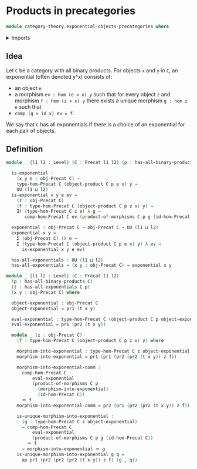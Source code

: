 # Products in precategories

```agda
module category-theory.exponential-objects-precategories where
```

<details><summary>Imports</summary>
```agda
open import foundation-core.identity-types
open import foundation.dependent-pair-types
open import foundation.unique-existence
open import foundation.universe-levels
open import category-theory.precategories
open import category-theory.products-precategories
```
</details>

## Idea

Let `C` be a category with all binary products. For objects `x` and `y` in `C`, an exponential (often denoted y^x) consists of:
- an object `e`
- a morphism `ev : hom (e × x) y`
such that for every object `z` and morphism `f : hom (z × x) y` there exists a unique morphism `g : hom z e` such that
- `comp (g × id x) ev = f`.

We say that `C` has all exponentials if there is a choice of an exponential for each pair of objects.

## Definition

```agda
module _ {l1 l2 : Level} (C : Precat l1 l2) (p : has-all-binary-products C) where

  is-exponential :
    (x y e : obj-Precat C) →
    type-hom-Precat C (object-product C p e x) y →
    UU (l1 ⊔ l2)
  is-exponential x y e ev =
    (z : obj-Precat C)
    (f : type-hom-Precat C (object-product C p z x) y) →
    ∃! (type-hom-Precat C z e) λ g →
       comp-hom-Precat C ev (product-of-morphisms C p g (id-hom-Precat C)) ＝ f

  exponential : obj-Precat C → obj-Precat C → UU (l1 ⊔ l2)
  exponential x y =
    Σ (obj-Precat C) (λ e →
    Σ (type-hom-Precat C (object-product C p e x) y) λ ev →
      is-exponential x y e ev)

  has-all-exponentials : UU (l1 ⊔ l2)
  has-all-exponentials = (x y : obj-Precat C) → exponential x y

module _ {l1 l2 : Level} (C : Precat l1 l2)
  (p : has-all-binary-products C)
  (t : has-all-exponentials C p)
  (x y : obj-Precat C) where

  object-exponential : obj-Precat C
  object-exponential = pr1 (t x y)

  eval-exponential : type-hom-Precat C (object-product C p object-exponential x) y
  eval-exponential = pr1 (pr2 (t x y))

  module _ (z : obj-Precat C)
    (f : type-hom-Precat C (object-product C p z x) y) where

    morphism-into-exponential : type-hom-Precat C z object-exponential
    morphism-into-exponential = pr1 (pr1 (pr2 (pr2 (t x y)) z f))

    morphism-into-exponential-comm :
      comp-hom-Precat C
          eval-exponential
          (product-of-morphisms C p
            (morphism-into-exponential)
            (id-hom-Precat C))
      ＝ f
    morphism-into-exponential-comm = pr2 (pr1 (pr2 (pr2 (t x y)) z f))

    is-unique-morphism-into-exponential :
      (g : type-hom-Precat C z object-exponential)
      → comp-hom-Precat C
          eval-exponential
          (product-of-morphisms C p g (id-hom-Precat C))
        ＝ f
      → morphism-into-exponential ＝ g
    is-unique-morphism-into-exponential g q =
      ap pr1 (pr2 (pr2 (pr2 (t x y)) z f) (g , q))
```
